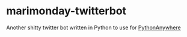 # marimonday-twitterbot
Another shitty twitter bot written in Python to use for [PythonAnywhere](https://www.pythonanywhere.com/)
